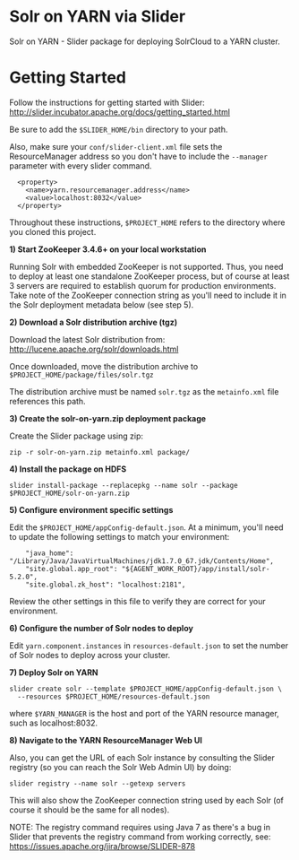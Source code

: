 <!---
   Licensed to the Apache Software Foundation (ASF) under one or more
   contributor license agreements.  See the NOTICE file distributed with
   this work for additional information regarding copyright ownership.
   The ASF licenses this file to You under the Apache License, Version 2.0
   (the "License"); you may not use this file except in compliance with
   the License.  You may obtain a copy of the License at

       http://www.apache.org/licenses/LICENSE-2.0

   Unless required by applicable law or agreed to in writing, software
   distributed under the License is distributed on an "AS IS" BASIS,
   WITHOUT WARRANTIES OR CONDITIONS OF ANY KIND, either express or implied.
   See the License for the specific language governing permissions and
   limitations under the License.
-->

Solr on YARN via Slider
========

Solr on YARN - Slider package for deploying SolrCloud to a YARN cluster.

Getting Started
========

Follow the instructions for getting started with Slider:
http://slider.incubator.apache.org/docs/getting_started.html

Be sure to add the `$SLIDER_HOME/bin` directory to your path.

Also, make sure your `conf/slider-client.xml` file sets the ResourceManager address so you don't have to
include the `--manager` parameter with every slider command.

```
  <property>
    <name>yarn.resourcemanager.address</name>
    <value>localhost:8032</value>
  </property>
```

Throughout these instructions, `$PROJECT_HOME` refers to the directory where you cloned this project.

**1) Start ZooKeeper 3.4.6+ on your local workstation**

Running Solr with embedded ZooKeeper is not supported. Thus, you need to deploy at least one standalone ZooKeeper
process, but of course at least 3 servers are required to establish quorum for production environments.
Take note of the ZooKeeper connection string as you'll need to include it in the Solr deployment metadata
below (see step 5).

**2) Download a Solr distribution archive (tgz)**

Download the latest Solr distribution from: http://lucene.apache.org/solr/downloads.html

Once downloaded, move the distribution archive to `$PROJECT_HOME/package/files/solr.tgz`

The distribution archive must be named `solr.tgz` as the `metainfo.xml` file references this path.

**3) Create the solr-on-yarn.zip deployment package**

Create the Slider package using zip:

```
zip -r solr-on-yarn.zip metainfo.xml package/
```

**4) Install the package on HDFS**

```
slider install-package --replacepkg --name solr --package $PROJECT_HOME/solr-on-yarn.zip
```

**5) Configure environment specific settings**

Edit the `$PROJECT_HOME/appConfig-default.json`. At a minimum, you'll need to update the following settings
to match your environment:

```
    "java_home": "/Library/Java/JavaVirtualMachines/jdk1.7.0_67.jdk/Contents/Home",
    "site.global.app_root": "${AGENT_WORK_ROOT}/app/install/solr-5.2.0",
    "site.global.zk_host": "localhost:2181",
```

Review the other settings in this file to verify they are correct for your environment.

**6) Configure the number of Solr nodes to deploy**

Edit `yarn.component.instances` in `resources-default.json` to set the number of Solr nodes to deploy across your cluster.

**7) Deploy Solr on YARN**

```
slider create solr --template $PROJECT_HOME/appConfig-default.json \
  --resources $PROJECT_HOME/resources-default.json
```

where `$YARN_MANAGER` is the host and port of the YARN resource manager, such as localhost:8032.

**8) Navigate to the YARN ResourceManager Web UI**

Also, you can get the URL of each Solr instance by consulting the Slider registry
(so you can reach the Solr Web Admin UI) by doing:

```
slider registry --name solr --getexp servers
```

This will also show the ZooKeeper connection string used by each Solr (of course it should be the same for all nodes).

NOTE: The registry command requires using Java 7 as there's a bug in Slider that prevents the registry command
from working correctly, see: https://issues.apache.org/jira/browse/SLIDER-878
